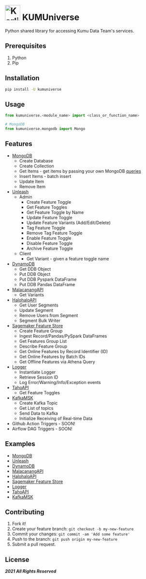 # <img src="./assets/karlito.png" alt="Karlito" width="50"/> KUMUniverse
Python shared library for accessing Kumu Data Team's services.

## Prerequisites
1. Python
2. Pip

## Installation
```bash
pip install -U kumuniverse
```

## Usage
```python
from kumuniverse.<module_name> import <class_or_function_name>

# MongoDB
from kumuniverse.mongodb import Mongo
```

## Features
* [MongoDB](./kumuniverse/mongodb/__init__.py)
    * Create Database
    * Create Collection
    * Get Items - get items by passing your own MongoDB [queries](https://www.tutorialspoint.com/python_data_access/python_mongodb_query.htm)
    * Insert Items - batch insert
    * Update Item
    * Remove Item
* [Unleash](./kumuniverse/unleash/__init__.py)
    * Admin
        * Create Feature Toggle
        * Get Feature Toggles
        * Get Feature Toggle by Name
        * Update Feature Toggle
        * Update Feature Variants (Add/Edit/Delete)
        * Tag Feature Toggle
        * Remove Tag Feature Toggle
        * Enable Feature Toggle
        * Disable Feature Toggle
        * Archive Feature Toggle
    * Client
        * Get Variant - given a feature toggle name
* [DynamoDB](./kumuniverse/dynamodb/__init__.py)
    * Get DDB Object
    * Put DDB Object
    * Put DDB Pyspark DataFrame
    * Put DDB Pandas DataFrame
* [MalacanangAPI](./kumuniverse/malacanang_api/__init__.py)
    * Get Variants
* [HalohaloAPI](./kumuniverse/halohalo_api/__init__.py)
    * Get User Segments
    * Update Segment
    * Remove Users from Segment
    * Segment Bulk Writer
* [Sagemaker Feature Store](./kumuniverse/sagemaker_feature_store/__init__.py)
    * Create Feature Group
    * Ingest Record/Pandas/PySpark DataFrames
    * Get Features Group List
    * Describe Feature Group
    * Get Online Features by Record Identifier (ID)
    * Get Online Features by Batch IDs
    * Get Offline Features via Athena Query
* [Logger](./kumuniverse/logger/__init__.py)
    * Instantiate Logger
    * Retrieve Session ID
    * Log Error/Warning/Info/Exception events
* [TahoAPI](./kumuniverse/taho_api/__init__.py)
    * Get Feature Toggles
* [KafkaMSK](./kumuniverse/kafka_msk/__init__.py)
    * Create Kafka Topic
    * Get List of topics
    * Send Data to Kafka
    * Initialize Receiving of Real-time Data
* Github Action Triggers - SOON!
* Airflow DAG Triggers - SOON!


## Examples
* [MongoDB](./examples/mongodb.py)
* [Unleash](./examples/unleash.py)
* [DynamoDB](./examples/dynamodb.py)
* [MalacanangAPI](./examples/malacanang_api.py)
* [HalohaloAPI](./examples/halohalo_api.py)
* [Sagemaker Feature Store](./examples/sagemaker_feature_store.py)
* [Logger](./examples/logger.py)
* [TahoAPI](./examples/taho_api.py)
* [KafkaMSK](./examples/kafka_msk.py)


## Contributing
1. Fork it!
2. Create your feature branch: `git checkout -b my-new-feature`
3. Commit your changes: `git commit -am 'Add some feature'`
4. Push to the branch: `git push origin my-new-feature`
5. Submit a pull request.

## License
***2021 All Rights Reserved***
